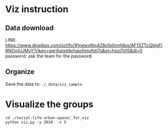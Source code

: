 # Viz instruction
## Data download
LINK: https://www.dropbox.com/scl/fo/91newx6m428o1p0nnfdps/AF13ZTcQldgFIRNOojUJMvY?rlkey=gqrjhqgstbrhaiofmiofstl7s&st=hqzi7g15&dl=0
password: ask the team for the password.

## Organize
Save the data to:
`./_data/viz_sample`

# Visualize the groups
```
cd ./social-life-urban-space/_for_viz
python viz.py -y 2010  -s 5
```